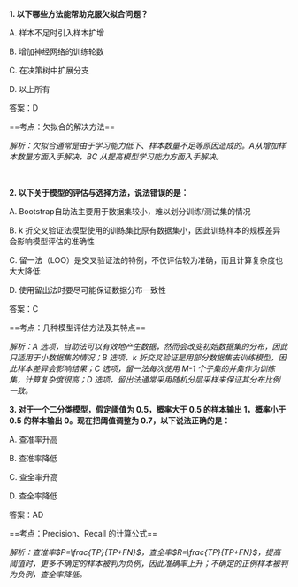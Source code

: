 **1. 以下哪些方法能帮助克服欠拟合问题？**

A. 样本不足时引入样本扩增

B. 增加神经网络的训练轮数

C. 在决策树中扩展分支

D. 以上所有



答案：D

==考点：欠拟合的解决方法==

*解析：欠拟合通常是由于学习能力低下、样本数量不足等原因造成的。A从增加样本数量方面入手解决，BC 从提高模型学习能力方面入手解决。*

​																																																																																																																																																																																																																																																																																																																																																																																																																																																																																																																																																																																																																																																																																																																																																																																																																																																																																																																																																																																																																																																																																																																																																																																																																																																																																																																																																																																																																																																																																																																																																																																																																																																																																																																																																																																																																																						

**2. 以下关于模型的评估与选择方法，说法错误的是：**

A. Bootstrap自助法主要用于数据集较小，难以划分训练/测试集的情况

B. k 折交叉验证法模型使用的训练集比原有数据集小，因此训练样本的规模差异会影响模型评估的准确性

C. 留一法（LOO）是交叉验证法的特例，不仅评估较为准确，而且计算复杂度也大大降低

D. 使用留出法时要尽可能保证数据分布一致性



答案：C

==考点：几种模型评估方法及其特点==

*解析：A 选项，自助法可以有效地产生数据，然而会改变初始数据集的分布，因此只适用于小数据集的情况；B 选项，k 折交叉验证是用部分数据集去训练模型，因此样本差异会影响结果；C 选项，留一法每次使用 M-1 个子集的并集作为训练集，计算复杂度很高；D 选项，留出法通常采用随机分层采样来保证其分布比例一致。*



**3. 对于一个二分类模型，假定阈值为 0.5，概率大于 0.5 的样本输出 1，概率小于 0.5 的样本输出 0。现在把阈值调整为 0.7，以下说法正确的是：**

A. 查准率升高

B. 查准率降低

C. 查全率升高

D. 查全率降低



答案：AD

==考点：Precision、Recall 的计算公式==

*解析：查准率$P=\frac{TP}{TP+FN}$，查全率$R=\frac{TP}{TP+FN}$，提高阈值时，更多不确定的样本被判为负例，因此准确率上升；不确定的正例样本被判为负例，查全率降低。*

